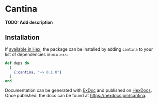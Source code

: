 # Cantina

**TODO: Add description**

## Installation

If [available in Hex](https://hex.pm/docs/publish), the package can be installed
by adding `cantina` to your list of dependencies in `mix.exs`:

```elixir
def deps do
  [
    {:cantina, "~> 0.1.0"}
  ]
end
```

Documentation can be generated with [ExDoc](https://github.com/elixir-lang/ex_doc)
and published on [HexDocs](https://hexdocs.pm). Once published, the docs can
be found at <https://hexdocs.pm/cantina>.

